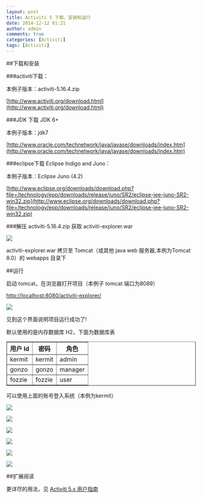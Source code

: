 ```yaml
---
layout: post
title: Activiti 5 下载、安装和运行
date: 2014-12-12 01:21
author: admin
comments: true
categories: [Activiti]
tags: [Activiti]
---
```

 
##下载和安装

###activiti下载：

本例子版本：activiti-5.16.4.zip

[http://www.activiti.org/download.html](http://www.activiti.org/download.html)

###JDK 下载 JDK 6+

本例子版本：jdk7

[http://www.oracle.com/technetwork/java/javase/downloads/index.htm](http://www.oracle.com/technetwork/java/javase/downloads/index.htm)

<!-- more -->

###eclipse下载 Eclipse Indigo and Juno：

本例子版本：Eclipse Juno (4.2)

[http://www.eclipse.org/downloads/download.php?file=/technology/epp/downloads/release/juno/SR2/eclipse-jee-juno-SR2-win32.zip](http://www.eclipse.org/downloads/download.php?file=/technology/epp/downloads/release/juno/SR2/eclipse-jee-juno-SR2-win32.zip)
 
###解压 activiti-5.16.4.zip 获取 activiti-explorer.war

![](http://99btgc01.info/uploads/2014/12/01%282%29.jpg)

activiti-explorer.war 拷贝至 Tomcat（或其他 java web 服务器,本例为Tomcat 8.0）的 webapps 目录下

##运行

启动 tomcat，在浏览器打开项目（本例子 tomcat 端口为8089）

[http://localhost:8080/activiti-explorer/](http://localhost:8080/activiti-explorer/)
 
![](http://99btgc01.info/uploads/2014/12/02%283%29.jpg)


见到这个界面说明项目运行成功了!

默认使用的是内存数据库 H2，下面为数据库表

<table border="1" summary="The demo users"><colgroup><col><col><col></colgroup><thead><tr><th>用户 Id</th><th>密码</th><th>角色</th></tr></thead><tbody><tr><td>kermit</td><td>kermit</td><td>admin</td></tr><tr><td>gonzo</td><td>gonzo</td><td>manager</td></tr><tr><td>fozzie</td><td>fozzie</td><td>user</td></tr></tbody></table>


可以使用上面的账号登入系统（本例为kermit）

![](http://99btgc01.info/uploads/2014/12/03%283%29.jpg)

![](http://99btgc01.info/uploads/2014/12/04%283%29.jpg)

![](http://99btgc01.info/uploads/2014/12/05%282%29.jpg)

![](http://99btgc01.info/uploads/2014/12/06%282%29.jpg)

![](http://99btgc01.info/uploads/2014/12/07%282%29.jpg)

![](http://99btgc01.info/uploads/2014/12/08%282%29.jpg)


##扩展阅读

更详尽的用法，见 [Activiti 5.x 用户指南](https://github.com/waylau/activiti-5.x-user-guide)